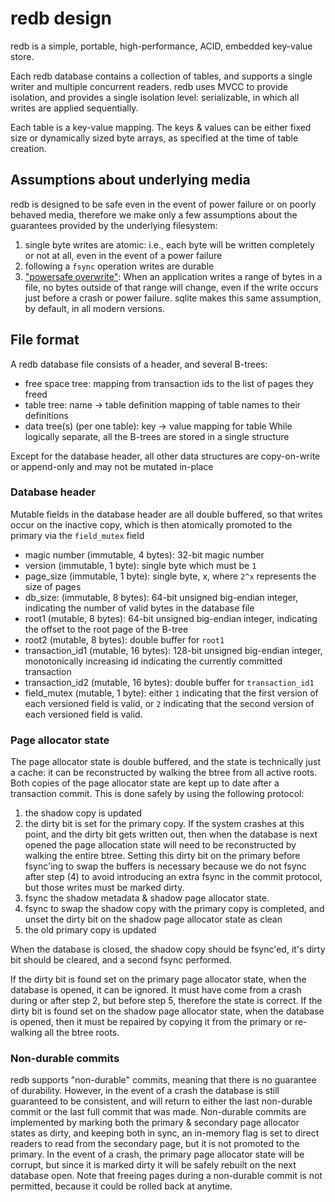 # redb design

redb is a simple, portable, high-performance, ACID, embedded key-value store.

Each redb database contains a collection of tables, and supports a single writer and multiple 
concurrent readers. redb uses MVCC to provide isolation, and provides a single isolation level:
serializable, in which all writes are applied sequentially.

Each table is a key-value mapping. The keys & values can be either fixed size or dynamically
sized byte arrays, as specified at the time of table creation.

## Assumptions about underlying media
redb is designed to be safe even in the event of power failure or on poorly behaved media,
therefore we make only a few assumptions about the guarantees provided by the underlying filesystem:
1. single byte writes are atomic: i.e., each byte will be written completely or not at all,
   even in the event of a power failure
2. following a `fsync` operation writes are durable
3. ["powersafe overwrite"](https://www.sqlite.org/psow.html): When an application writes
   a range of bytes in a file, no bytes outside of that range will change,
   even if the write occurs just before a crash or power failure. sqlite makes this same
   assumption, by default, in all modern versions.
 
## File format

A redb database file consists of a header, and several B-trees:
* free space tree: mapping from transaction ids to the list of pages they freed
* table tree: name -> table definition mapping of table names to their definitions
* data tree(s) (per one table): key -> value mapping for table
While logically separate, all the B-trees are stored in a single structure

Except for the database header, all other data structures are copy-on-write or append-only and
may not be mutated in-place

### Database header
Mutable fields in the database header are all double buffered, so that writes occur on the
inactive copy, which is then atomically promoted to the primary via the `field_mutex` field
* magic number (immutable, 4 bytes): 32-bit magic number
* version (immutable, 1 byte): single byte which must be `1`
* page_size (immutable, 1 byte): single byte, x, where `2^x` represents the size of pages
* db_size: (immutable, 8 bytes): 64-bit unsigned big-endian integer, indicating the number of valid
  bytes in the database file
* root1 (mutable, 8 bytes): 64-bit unsigned big-endian integer, indicating the offset
  to the root page of the B-tree
* root2 (mutable, 8 bytes): double buffer for `root1`
* transaction_id1 (mutable, 16 bytes): 128-bit unsigned big-endian integer, monotonically
  increasing id indicating the currently committed transaction
* transaction_id2 (mutable, 16 bytes): double buffer for `transaction_id1`
* field_mutex (mutable, 1 byte): either `1` indicating that the first version of each
  versioned field is valid, or `2` indicating that the second version of each versioned field is valid.

### Page allocator state
The page allocator state is double buffered, and the state is technically just a cache: it can be reconstructed
by walking the btree from all active roots.
Both copies of the page allocator state are kept up to date after a transaction commit. This is done safely by
using the following protocol:
1) the shadow copy is updated
2) the dirty bit is set for the primary copy. If the system crashes at this point, and the dirty bit gets written out,
   then when the database is next opened the page allocation state will need to be reconstructed by walking the entire
   btree. Setting this dirty bit on the primary before fsync'ing to swap the buffers is necessary because we do not
   fsync after step (4) to avoid introducing an extra fsync in the commit protocol, but those writes must be marked
   dirty.
3) fsync the shadow metadata & shadow page allocator state.
4) fsync to swap the shadow copy with the primary copy is completed, and unset the dirty bit on the shadow page
   allocator state as clean
5) the old primary copy is updated

When the database is closed, the shadow copy should be fsync'ed, it's dirty bit should be cleared, and a second
fsync performed.

If the dirty bit is found set on the primary page allocator state, when the database is opened, it can be ignored. It
must have come from a crash during or after step 2, but before step 5, therefore the state is correct.
If the dirty bit is found set on the shadow page allocator state, when the database is opened, then it must be repaired
by copying it from the primary or re-walking all the btree roots.

### Non-durable commits
redb supports "non-durable" commits, meaning that there is no guarantee of durability. However, in the event of a crash
the database is still guaranteed to be consistent, and will return to either the last non-durable commit or the last
full commit that was made.
Non-durable commits are implemented by marking both the primary & secondary page allocator states as dirty, and keeping
both in sync, an in-memory flag is set to direct readers to read from the secondary page, but it is not promoted to the
primary. In the event of a crash, the primary page allocator state will be corrupt, but since it is marked dirty it will
be safely rebuilt on the next database open.
Note that freeing pages during a non-durable commit is not permitted, because it could be rolled back at anytime.